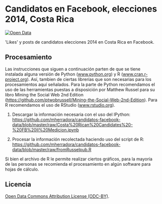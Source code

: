 # Candidatos en Facebook, elecciones 2014, Costa Rica #

[![Open Data](http://assets.okfn.org/images/ok_buttons/od_80x15_blue.png)](http://opendefinition.org/)

'Likes' y posts de candidatos elecciones 2014 en Costa Rica en Facebook.

## Procesamiento ##

Las instrucciones que siguen a continuación parten de que se tiene instalada alguna versión de Python (www.python.org) y R (www.cran.r-project.org). Así, tambien de ciertas librerías que son necesarias para los procesamientos aquí señalados. Para la parte de Python recomendamos el uso de las herramientas puestas a disposición por Matthew Russel para su libro Mining the Social Web 2nd Edition (https://github.com/ptwobrussell/Mining-the-Social-Web-2nd-Edition). Para R recomendamos el uso de RStudio (www.rstudio.org).

1. Descargar la información necesaria con el uso del IPython:
  https://github.com/mherradora/candidatos-facebook-data/blob/master/raw/Costa%20Rican%20Candidates%20-%20FB%20II%20Medicion.ipynb

2. Procesar la información recolectada haciendo uso del script de R:
https://github.com/mherradora/candidatos-facebook-data/blob/master/raw/fromRusselpub.R 

Si bien el archivo de R le permite realizar ciertos gráficos, para la mayoría de las personas se recomienda el procesamiento en algún software para hojas de cálculo.

## Licencia ##

[Open Data Commons Attribution License (ODC-BY)](http://opendatacommons.org/licenses/by/1.0/).
